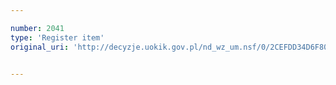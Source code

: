 ```yaml
---

number: 2041
type: 'Register item'
original_uri: 'http://decyzje.uokik.gov.pl/nd_wz_um.nsf/0/2CEFDD34D6F80B1FC12577BB0036904D?OpenDocument'


---
```



